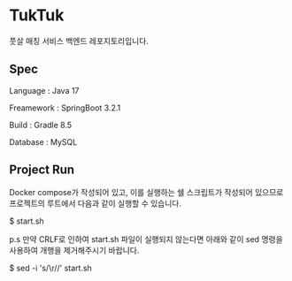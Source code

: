 # TukTuk
풋살 매칭 서비스 백엔드 레포지토리입니다.

## Spec
Language : Java 17

Freamework : SpringBoot 3.2.1

Build : Gradle 8.5

Database : MySQL

## Project Run
Docker compose가 작성되어 있고, 이를 실행하는 쉘 스크립트가 작성되어 있으므로 프로젝트의 루트에서 다음과 같이 실행할 수 있습니다.

$ start.sh

p.s 만약 CRLF로 인하여 start.sh 파일이 실행되지 않는다면 아래와 같이 sed 명령을 사용하여 개행을 제거해주시기 바랍니다. 

$ sed -i 's/\r//' start.sh